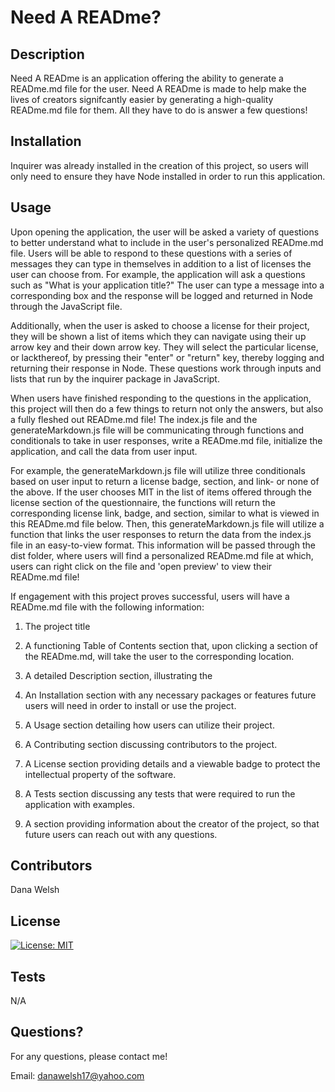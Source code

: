 # Need A READme?

## Description
Need A READme is an application offering the ability to generate a READme.md file for the user. Need A READme is made to help make the lives of creators signifcantly easier by generating a high-quality READme.md file for them. All they have to do is answer a few questions!


## Installation
Inquirer was already installed in the creation of this project, so users will only need to ensure they have Node installed in order to run this application.

## Usage
Upon opening the application, the user will be asked a variety of questions to better understand what to include in the user's personalized READme.md file. Users will be able to respond to these questions with a series of messages they can type in themselves in addition to a list of licenses the user can choose from. For example, the application will ask a questions such as "What is your application title?" The user can type a message into a corresponding box and the response will be logged and returned in Node through the JavaScript file.

Additionally, when the user is asked to choose a license for their project, they will be shown a list of items which they can navigate using their up arrow key and their down arrow key. They will select the particular license, or lackthereof, by pressing their "enter" or "return" key, thereby logging and returning their response in Node. These questions work through inputs and lists that run by the inquirer package in JavaScript.

When users have finished responding to the questions in the application, this project will then do a few things to return not only the answers, but also a fully fleshed out READme.md file! The index.js file and the generateMarkdown.js file will be communicating through functions and conditionals to take in user responses, write a READme.md file, initialize the application, and call the data from user input.

For example, the generateMarkdown.js file will utilize three conditionals based on user input to return a license badge, section, and link- or none of the above. If the user chooses MIT in the list of items offered through the license section of the questionnaire, the functions will return the corresponding license link, badge, and section, similar to what is viewed in this READme.md file below. Then, this generateMarkdown.js file will utilize a function that links the user responses to return the data from the index.js file in an easy-to-view format. This information will be passed through the dist folder, where users will find a personalized READme.md file at which, users can right click on the file and 'open preview' to view their READme.md file!

If engagement with this project proves successful, users will have a READme.md file with the following information:

1. The project title

2. A functioning Table of Contents section that, upon clicking a section of the READme.md, will take the user to the corresponding location.

3. A detailed Description section, illustrating the 

4. An Installation section with any necessary packages or features future users will need in order to install or use the project.

5. A Usage section detailing how users can utilize their project.

6. A Contributing section discussing contributors to the project.

7. A License section providing details and a viewable badge to protect the intellectual property of the software.

8. A Tests section discussing any tests that were required to run the application with examples.

9. A section providing information about the creator of the project, so that future users can reach out with any questions.

## Contributors
Dana Welsh

## License
  [![License: MIT](https://img.shields.io/badge/License-MIT-yellow.svg)](https://opensource.org/licenses/MIT)

## Tests
N/A

## Questions?
For any questions, please contact me!

Email: danawelsh17@yahoo.com
